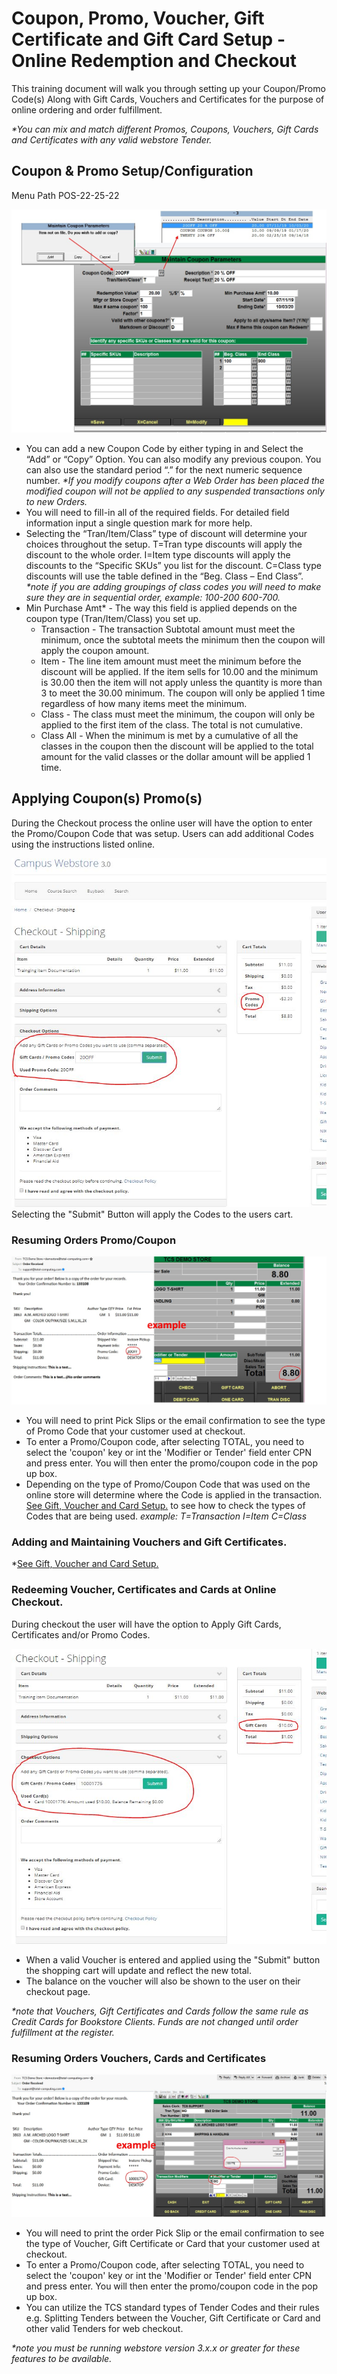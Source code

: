 # Coupon, Promo, Voucher, Gift Certificate and Gift Card Setup - Online Redemption and Checkout

<PageHeader />

This training document will walk you through setting up your Coupon/Promo Code(s) Along with Gift Cards, Vouchers and Certificates for the purpose of online ordering and order fulfillment.

_\*You can mix and match different Promos, Coupons, Vouchers, Gift Cards and Certificates with any valid webstore Tender._

## Coupon & Promo Setup/Configuration

Menu Path POS-22-25-22

![coupon parameters](./Coupon-Parameters.jpg)

- You can add a new Coupon Code by either typing in and Select the “Add” or “Copy” Option. You can also modify any previous coupon. You can also use the standard period “.” for the next numeric sequence number. _\*If you modify coupons after a Web Order has been placed the modified coupon will not be applied to any suspended transactions only to new Orders._
- You will need to fill-in all of the required fields. For detailed field information input a single question mark for more help.
- Selecting the “Tran/Item/Class” type of discount will determine your choices throughout the setup. T=Tran type discounts will apply the discount to the whole order. I=Item type discounts will apply the discounts to the “Specific SKUs” you list for the discount. C=Class type discounts will use the table defined in the “Beg. Class – End Class”. _\*note if you are adding groupings of class codes you will need to make sure they are in sequential order, example: 100-200 600-700._
- Min Purchase Amt\* - The way this field is applied depends on the coupon type (Tran/Item/Class) you set up.
  - Transaction - The transaction Subtotal amount must meet the minimum, once the subtotal meets the minimum then the coupon will apply the coupon amount.
  - Item - The line item amount must meet the minimum before the discount will be applied. If the item sells for 10.00 and the minimum is 30.00 then the item will not apply unless the quantity is more than 3 to meet the 30.00 minimum. The coupon will only be applied 1 time regardless of how many items meet the minimum.
  - Class - The class must meet the minimum, the coupon will only be applied to the first item of the class. The total is not cumulative.
  - Class All - When the minimum is met by a cumulative of all the classes in the coupon then the discount will be applied to the total amount for the valid classes or the dollar amount will be applied 1 time.

## Applying Coupon(s) Promo(s)

During the Checkout process the online user will have the option to enter the Promo/Coupon Code that was setup. Users can add additional Codes using the instructions listed online.

![coupon web checkout](./Coupon-Web-Checkout.jpg) Selecting the "Submit" Button will apply the Codes to the users cart.

### Resuming Orders Promo/Coupon

![coupon web resume order](./Coupon-Web-Resume-Order-email.jpg)

- You will need to print Pick Slips or the email confirmation to see the type of Promo Code that your customer used at checkout.
- To enter a Promo/Coupon code, after selecting TOTAL, you need to select the 'coupon' key or int the 'Modifier or Tender' field enter CPN and press enter. You will then enter the promo/coupon code in the pop up box.
- Depending on the type of Promo/Coupon Code that was used on the online store will determine where the Code is applied in the transaction. [See Gift, Voucher and Card Setup.](../pos/../vouchers-setup/README.md) to see how to check the types of Codes that are being used. _example: T=Transaction I=Item C=Class_

### Adding and Maintaining Vouchers and Gift Certificates.

\*[See Gift, Voucher and Card Setup.](../pos/../vouchers-setup/README.md)

### Redeeming Voucher, Certificates and Cards at Online Checkout.

During checkout the user will have the option to Apply Gift Cards, Certificates and/or Promo Codes.

![voucher card online](./Voucher-gift-card-online-checkout.jpg)

- When a valid Voucher is entered and applied using the "Submit" button the shopping cart will update and reflect the new total.
- The balance on the voucher will also be shown to the user on their checkout page.

_\*note that Vouchers, Gift Certificates and Cards follow the same rule as Credit Cards for Bookstore Clients. Funds are not changed until order fulfillment at the register._

### Resuming Orders Vouchers, Cards and Certificates

![voucher card online resume](./Voucher-gift-card-online-resume.jpg)

- You will need to print the order Pick Slip or the email confirmation to see the type of Voucher, Gift Certificate or Card that your customer used at checkout.
- To enter a Promo/Coupon code, after selecting TOTAL, you need to select the 'coupon' key or int the 'Modifier or Tender' field enter CPN and press enter. You will then enter the promo/coupon code in the pop up box.
- You can utilize the TCS standard types of Tender Codes and their rules e.g. Splitting Tenders between the Voucher, Gift Certificate or Card and other valid Tenders for web checkout.

_\*note you must be running webstore version 3.x.x or greater for these features to be available._

<PageFooter />
